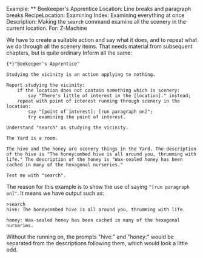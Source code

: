 Example: ** Beekeeper's Apprentice
Location: Line breaks and paragraph breaks
RecipeLocation: Examining
Index: Examining everything at once
Description: Making the ``search`` command examine all the scenery in the current location.
For: Z-Machine

  
We have to create a suitable action and say what it does, and to repeat what we do through all the scenery items. That needs material from subsequent chapters, but is quite ordinary Inform all the same:

  

``` inform7
{*}"Beekeeper's Apprentice"

Studying the vicinity is an action applying to nothing.

Report studying the vicinity:
	if the location does not contain something which is scenery:
		say "There's little of interest in the [location]." instead;
	repeat with point of interest running through scenery in the location:
		say "[point of interest]: [run paragraph on]";
		try examining the point of interest.

Understand "search" as studying the vicinity.

The Yard is a room.

The hive and the honey are scenery things in the Yard. The description of the hive is "The honeycombed hive is all around you, thrumming with life." The description of the honey is "Wax-sealed honey has been cached in many of the hexagonal nurseries."

Test me with "search".
```

  
The reason for this example is to show the use of saying `"[run paragraph on]"`. It means we have output such as:

  

``` transcript
>search
hive: The honeycombed hive is all around you, thrumming with life.

honey: Wax-sealed honey has been cached in many of the hexagonal nurseries.
```

  
Without the running on, the prompts "hive:" and "honey:" would be separated from the descriptions following them, which would look a little odd.

